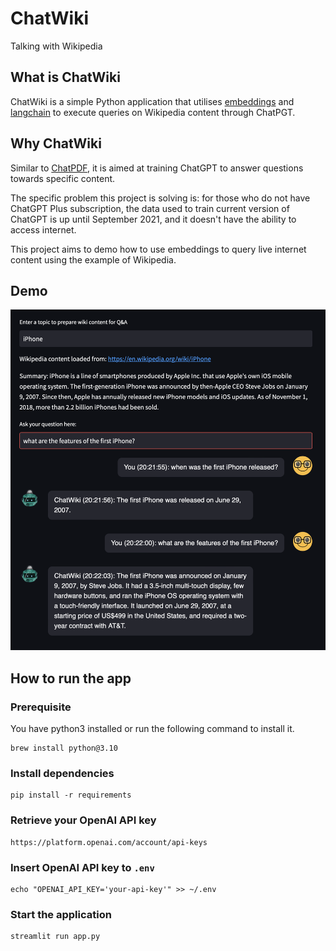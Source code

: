 # ChatWiki

Talking with Wikipedia

## What is ChatWiki

ChatWiki is a simple Python application that utilises [embeddings](https://platform.openai.com/docs/guides/embeddings) and [langchain](https://github.com/hwchase17/langchain) to execute queries on Wikipedia content through ChatPGT. 

## Why ChatWiki

Similar to [ChatPDF](https://github.com/mlin6436/chatpdf/tree/main), it is aimed at training ChatGPT to answer questions towards specific content. 

The specific problem this project is solving is: for those who do not have ChatGPT Plus subscription, the data used to train current version of ChatGPT is up until September 2021, and it doesn't have the ability to access internet. 

This project aims to demo how to use embeddings to query live internet content using the example of Wikipedia.

## Demo

![Screenshot](chatwiki-demo.png)

## How to run the app

### Prerequisite

You have python3 installed or run the following command to install it.
```
brew install python@3.10
```

### Install dependencies

```
pip install -r requirements
```

### Retrieve your OpenAI API key

```
https://platform.openai.com/account/api-keys
```

### Insert OpenAI API key to `.env`

```
echo "OPENAI_API_KEY='your-api-key'" >> ~/.env
```

### Start the application

```
streamlit run app.py
```